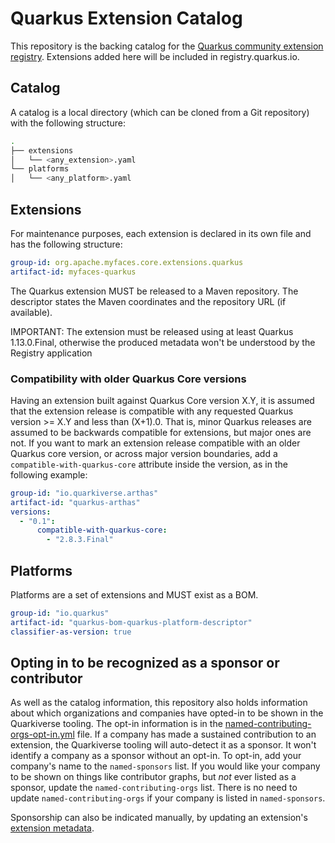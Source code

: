 # Quarkus Extension Catalog

This repository is the backing catalog for the [Quarkus community extension registry](https://quarkus.io/guides/extension-registry-user#registry.quarkus.io). 
Extensions added here will be included in registry.quarkus.io.

## Catalog
A catalog is a local directory (which can be cloned from a Git repository) with the following structure: 

```bash
.
├── extensions
│   └── <any_extension>.yaml
└── platforms
│   └── <any_platform>.yaml
```

## Extensions
For maintenance purposes, each extension is declared in its own file and has the following structure:

```yaml
group-id: org.apache.myfaces.core.extensions.quarkus
artifact-id: myfaces-quarkus
``` 

The Quarkus extension MUST be released to a Maven repository. The descriptor states the Maven coordinates and the repository URL (if available).

IMPORTANT: The extension must be released using at least Quarkus 1.13.0.Final, otherwise the produced metadata won't be understood by the Registry application

### Compatibility with older Quarkus Core versions

Having an extension built against Quarkus Core version X.Y, it is assumed that the extension release is compatible with any requested Quarkus version >= X.Y and less than (X+1).0. That is, minor Quarkus releases are assumed to be backwards compatible for extensions, but major ones are not.
If you want to mark an extension release compatible with an older Quarkus core version, or across major version boundaries, add a `compatible-with-quarkus-core` attribute inside the version, as in the following example:

```yaml
group-id: "io.quarkiverse.arthas"
artifact-id: "quarkus-arthas"
versions:
  - "0.1":
      compatible-with-quarkus-core:
        - "2.8.3.Final"

```

## Platforms 

Platforms are a set of extensions and MUST exist as a BOM.

```yaml
group-id: "io.quarkus"
artifact-id: "quarkus-bom-quarkus-platform-descriptor"
classifier-as-version: true
```

## Opting in to be recognized as a sponsor or contributor 

As well as the catalog information, this repository also holds information about which organizations and companies have opted-in to be shown in the Quarkiverse tooling. 
The opt-in information is in the [named-contributing-orgs-opt-in.yml](named-contributing-orgs-opt-in.yml) file. 
If a company has made a sustained contribution to an extension, the Quarkiverse tooling will auto-detect it as a sponsor. It won't identify a company as a sponsor without an opt-in. 
To opt-in, add your company's name to the `named-sponsors` list. 
If you would like your company to be shown on things like contributor graphs, but *not* ever listed as a sponsor, update the `named-contributing-orgs` list.
There is no need to update `named-contributing-orgs` if your company is listed in `named-sponsors`. 

Sponsorship can also be indicated manually, by updating an extension's [extension metadata](https://quarkus.io/guides/extension-metadata).
